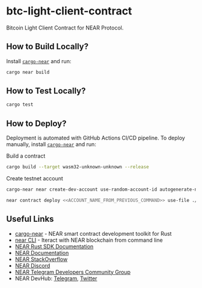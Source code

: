 # btc-light-client-contract

Bitcoin Light Client Contract for NEAR Protocol.

## How to Build Locally?

Install [`cargo-near`](https://github.com/near/cargo-near) and run:

```bash
cargo near build
```

## How to Test Locally?

```bash
cargo test
```

## How to Deploy?

Deployment is automated with GitHub Actions CI/CD pipeline.
To deploy manually, install [`cargo-near`](https://github.com/near/cargo-near) and run:

Build a contract
```bash
cargo build --target wasm32-unknown-unknown --release
```

Create testnet account
```bash
cargo-near near create-dev-account use-random-account-id autogenerate-new-keypair save-to-legacy-keychain network-config testnet create
```

```bash
near contract deploy <<ACCOUNT_NAME_FROM_PREVIOUS_COMMAND>> use-file ./target/wasm32-unknown-unknown/release/btc_light_client_contract.wasm without-init-call network-config testnet sign-with-keychain send
```

## Useful Links

- [cargo-near](https://github.com/near/cargo-near) - NEAR smart contract development toolkit for Rust
- [near CLI](https://near.cli.rs) - Iteract with NEAR blockchain from command line
- [NEAR Rust SDK Documentation](https://docs.near.org/sdk/rust/introduction)
- [NEAR Documentation](https://docs.near.org)
- [NEAR StackOverflow](https://stackoverflow.com/questions/tagged/nearprotocol)
- [NEAR Discord](https://near.chat)
- [NEAR Telegram Developers Community Group](https://t.me/neardev)
- NEAR DevHub: [Telegram](https://t.me/neardevhub), [Twitter](https://twitter.com/neardevhub)
